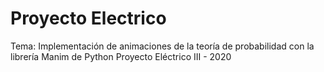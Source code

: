 # Proyecto Electrico

Tema: Implementación de animaciones de la teoría de probabilidad con la librería Manim de Python
Proyecto Eléctrico III - 2020
